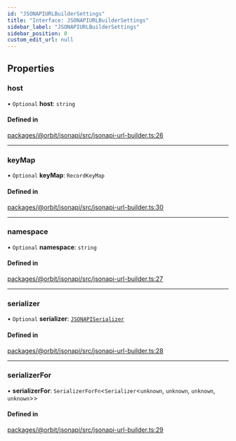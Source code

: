 ```yaml
---
id: "JSONAPIURLBuilderSettings"
title: "Interface: JSONAPIURLBuilderSettings"
sidebar_label: "JSONAPIURLBuilderSettings"
sidebar_position: 0
custom_edit_url: null
---
```


## Properties

### host

• `Optional` **host**: `string`

#### Defined in

[packages/@orbit/jsonapi/src/jsonapi-url-builder.ts:26](https://github.com/orbitjs/orbit/blob/6e0cbd41/packages/@orbit/jsonapi/src/jsonapi-url-builder.ts#L26)

___

### keyMap

• `Optional` **keyMap**: `RecordKeyMap`

#### Defined in

[packages/@orbit/jsonapi/src/jsonapi-url-builder.ts:30](https://github.com/orbitjs/orbit/blob/6e0cbd41/packages/@orbit/jsonapi/src/jsonapi-url-builder.ts#L30)

___

### namespace

• `Optional` **namespace**: `string`

#### Defined in

[packages/@orbit/jsonapi/src/jsonapi-url-builder.ts:27](https://github.com/orbitjs/orbit/blob/6e0cbd41/packages/@orbit/jsonapi/src/jsonapi-url-builder.ts#L27)

___

### serializer

• `Optional` **serializer**: [`JSONAPISerializer`](../classes/JSONAPISerializer.md)

#### Defined in

[packages/@orbit/jsonapi/src/jsonapi-url-builder.ts:28](https://github.com/orbitjs/orbit/blob/6e0cbd41/packages/@orbit/jsonapi/src/jsonapi-url-builder.ts#L28)

___

### serializerFor

• **serializerFor**: `SerializerForFn`<`Serializer`<`unknown`, `unknown`, `unknown`, `unknown`\>\>

#### Defined in

[packages/@orbit/jsonapi/src/jsonapi-url-builder.ts:29](https://github.com/orbitjs/orbit/blob/6e0cbd41/packages/@orbit/jsonapi/src/jsonapi-url-builder.ts#L29)
